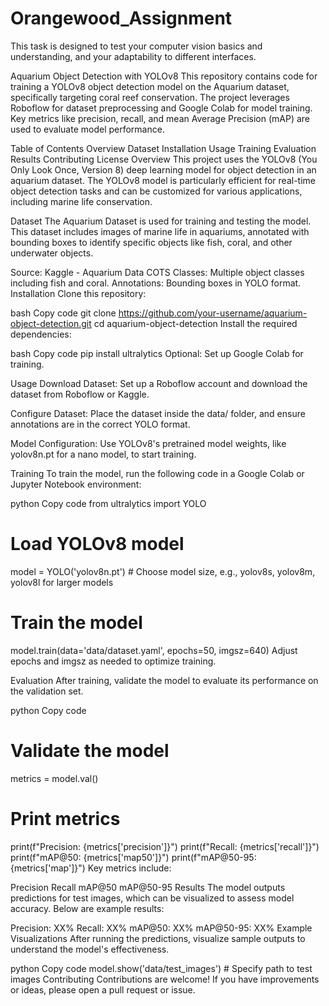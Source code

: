 # Orangewood_Assignment
This task is designed to test your computer vision basics and understanding, and your adaptability to different interfaces.

Aquarium Object Detection with YOLOv8
This repository contains code for training a YOLOv8 object detection model on the Aquarium dataset, specifically targeting coral reef conservation. The project leverages Roboflow for dataset preprocessing and Google Colab for model training. Key metrics like precision, recall, and mean Average Precision (mAP) are used to evaluate model performance.

Table of Contents
Overview
Dataset
Installation
Usage
Training
Evaluation
Results
Contributing
License
Overview
This project uses the YOLOv8 (You Only Look Once, Version 8) deep learning model for object detection in an aquarium dataset. The YOLOv8 model is particularly efficient for real-time object detection tasks and can be customized for various applications, including marine life conservation.

Dataset
The Aquarium Dataset is used for training and testing the model. This dataset includes images of marine life in aquariums, annotated with bounding boxes to identify specific objects like fish, coral, and other underwater objects.

Source: Kaggle - Aquarium Data COTS
Classes: Multiple object classes including fish and coral.
Annotations: Bounding boxes in YOLO format.
Installation
Clone this repository:

bash
Copy code
git clone https://github.com/your-username/aquarium-object-detection.git
cd aquarium-object-detection
Install the required dependencies:

bash
Copy code
pip install ultralytics
Optional: Set up Google Colab for training.

Usage
Download Dataset: Set up a Roboflow account and download the dataset from Roboflow or Kaggle.

Configure Dataset: Place the dataset inside the data/ folder, and ensure annotations are in the correct YOLO format.

Model Configuration: Use YOLOv8's pretrained model weights, like yolov8n.pt for a nano model, to start training.

Training
To train the model, run the following code in a Google Colab or Jupyter Notebook environment:

python
Copy code
from ultralytics import YOLO

# Load YOLOv8 model
model = YOLO('yolov8n.pt')  # Choose model size, e.g., yolov8s, yolov8m, yolov8l for larger models

# Train the model
model.train(data='data/dataset.yaml', epochs=50, imgsz=640)
Adjust epochs and imgsz as needed to optimize training.

Evaluation
After training, validate the model to evaluate its performance on the validation set.

python
Copy code
# Validate the model
metrics = model.val()

# Print metrics
print(f"Precision: {metrics['precision']}")
print(f"Recall: {metrics['recall']}")
print(f"mAP@50: {metrics['map50']}")
print(f"mAP@50-95: {metrics['map']}")
Key metrics include:

Precision
Recall
mAP@50
mAP@50-95
Results
The model outputs predictions for test images, which can be visualized to assess model accuracy. Below are example results:

Precision: XX%
Recall: XX%
mAP@50: XX%
mAP@50-95: XX%
Example Visualizations
After running the predictions, visualize sample outputs to understand the model's effectiveness.

python
Copy code
model.show('data/test_images')  # Specify path to test images
Contributing
Contributions are welcome! If you have improvements or ideas, please open a pull request or issue.

